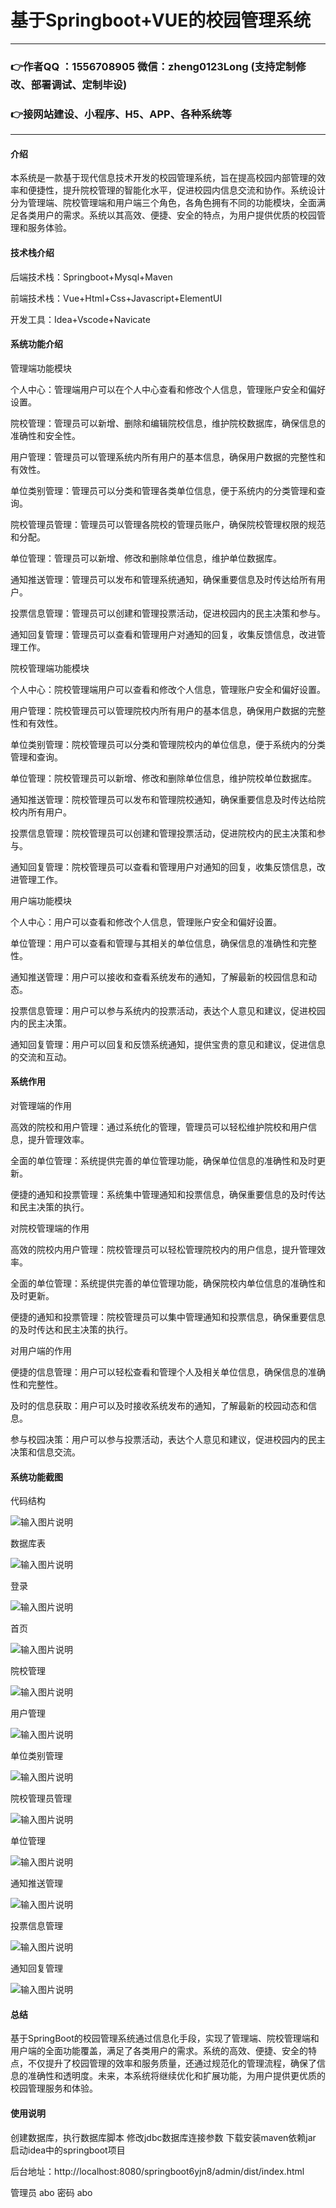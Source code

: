 # 基于Springboot+VUE的校园管理系统

---
### 👉作者QQ ：1556708905 微信：zheng0123Long (支持定制修改、部署调试、定制毕设)

### 👉接网站建设、小程序、H5、APP、各种系统等

---

#### 介绍
本系统是一款基于现代信息技术开发的校园管理系统，旨在提高校园内部管理的效率和便捷性，提升院校管理的智能化水平，促进校园内信息交流和协作。系统设计分为管理端、院校管理端和用户端三个角色，各角色拥有不同的功能模块，全面满足各类用户的需求。系统以其高效、便捷、安全的特点，为用户提供优质的校园管理和服务体验。

#### 技术栈介绍

后端技术栈：Springboot+Mysql+Maven

前端技术栈：Vue+Html+Css+Javascript+ElementUI

开发工具：Idea+Vscode+Navicate


#### 系统功能介绍

管理端功能模块

个人中心：管理端用户可以在个人中心查看和修改个人信息，管理账户安全和偏好设置。

院校管理：管理员可以新增、删除和编辑院校信息，维护院校数据库，确保信息的准确性和安全性。

用户管理：管理员可以管理系统内所有用户的基本信息，确保用户数据的完整性和有效性。

单位类别管理：管理员可以分类和管理各类单位信息，便于系统内的分类管理和查询。

院校管理员管理：管理员可以管理各院校的管理员账户，确保院校管理权限的规范和分配。

单位管理：管理员可以新增、修改和删除单位信息，维护单位数据库。

通知推送管理：管理员可以发布和管理系统通知，确保重要信息及时传达给所有用户。

投票信息管理：管理员可以创建和管理投票活动，促进校园内的民主决策和参与。

通知回复管理：管理员可以查看和管理用户对通知的回复，收集反馈信息，改进管理工作。

院校管理端功能模块

个人中心：院校管理端用户可以查看和修改个人信息，管理账户安全和偏好设置。

用户管理：院校管理员可以管理院校内所有用户的基本信息，确保用户数据的完整性和有效性。

单位类别管理：院校管理员可以分类和管理院校内的单位信息，便于系统内的分类管理和查询。

单位管理：院校管理员可以新增、修改和删除单位信息，维护院校单位数据库。

通知推送管理：院校管理员可以发布和管理院校通知，确保重要信息及时传达给院校内所有用户。

投票信息管理：院校管理员可以创建和管理投票活动，促进院校内的民主决策和参与。

通知回复管理：院校管理员可以查看和管理用户对通知的回复，收集反馈信息，改进管理工作。

用户端功能模块

个人中心：用户可以查看和修改个人信息，管理账户安全和偏好设置。

单位管理：用户可以查看和管理与其相关的单位信息，确保信息的准确性和完整性。

通知推送管理：用户可以接收和查看系统发布的通知，了解最新的校园信息和动态。

投票信息管理：用户可以参与系统内的投票活动，表达个人意见和建议，促进校园内的民主决策。

通知回复管理：用户可以回复和反馈系统通知，提供宝贵的意见和建议，促进信息的交流和互动。

#### 系统作用

对管理端的作用

高效的院校和用户管理：通过系统化的管理，管理员可以轻松维护院校和用户信息，提升管理效率。

全面的单位管理：系统提供完善的单位管理功能，确保单位信息的准确性和及时更新。

便捷的通知和投票管理：系统集中管理通知和投票信息，确保重要信息的及时传达和民主决策的执行。

对院校管理端的作用

高效的院校内用户管理：院校管理员可以轻松管理院校内的用户信息，提升管理效率。

全面的单位管理：系统提供完善的单位管理功能，确保院校内单位信息的准确性和及时更新。

便捷的通知和投票管理：院校管理员可以集中管理通知和投票信息，确保重要信息的及时传达和民主决策的执行。

对用户端的作用

便捷的信息管理：用户可以轻松查看和管理个人及相关单位信息，确保信息的准确性和完整性。

及时的信息获取：用户可以及时接收系统发布的通知，了解最新的校园动态和信息。

参与校园决策：用户可以参与投票活动，表达个人意见和建议，促进校园内的民主决策和信息交流。

#### 系统功能截图

代码结构

![输入图片说明](images/174473a1d96fbbc08466ae9527ce211.png)

数据库表

![输入图片说明](images/1023b36843f106c361169a26874752d.png)

登录

![输入图片说明](images/967ec2dcc2d8bd2d4e04f42237a9f8f.png)

首页

![输入图片说明](images/123f2feef24c55942a5a8d38a3fc39f.png)

院校管理

![输入图片说明](images/05568345c10f4eb77650c58d4a08d4f.png)

用户管理

![输入图片说明](images/ecb0aedaa43321bd02255db97494a93.png)

单位类别管理

![输入图片说明](images/2b9c6a6b5eb1371ad5815d7869864f4.png)

院校管理员管理

![输入图片说明](images/a7e6e2334a1628e88b9506c38791993.png)

单位管理

![输入图片说明](images/160852b96dff1035fb515a0ab7ee8aa.png)

通知推送管理

![输入图片说明](images/1f1261716438c7fde42ae4b83d11fdf.png)

投票信息管理

![输入图片说明](images/35202461afb433052f6456e4fa353af.png)

通知回复管理

![输入图片说明](images/d8ac50892611f04c1d7c40bdd643bdb.png)

#### 总结

基于SpringBoot的校园管理系统通过信息化手段，实现了管理端、院校管理端和用户端的全面功能覆盖，满足了各类用户的需求。系统的高效、便捷、安全的特点，不仅提升了校园管理的效率和服务质量，还通过规范化的管理流程，确保了信息的准确性和透明度。未来，本系统将继续优化和扩展功能，为用户提供更优质的校园管理服务和体验。

#### 使用说明

创建数据库，执行数据库脚本 修改jdbc数据库连接参数 下载安装maven依赖jar 启动idea中的springboot项目

后台地址：http://localhost:8080/springboot6yjn8/admin/dist/index.html

管理员  abo 密码 abo

